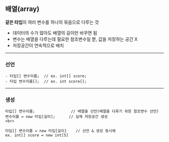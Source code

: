 ## 배열(array)
**같은 타입**의 여러 변수를 하나의 묶음으로 다루는 것
<br>

  - 데이터의 수가 많아도 배열의 길이만 바꾸면 됨
  - 변수는 배열을 다루는데 필요한 참조변수일 뿐, 값을 저장하는 공간 X
  - 저장공간이 연속적으로 배치


---

### 선언
```
- 타입[] 변수이름;  // ex. int[] score;
- 타입 변수이름[];  // ex. int score[];
```


---

### 생성
```
타입[] 변수이름;                // 배열을 선언(배열을 다루기 위한 참조변수 선언)
변수이름 = new 타입[길이];      // 실제 저장공간 생성
<br>

타입[] 변수이름 = new 타입[길이]    // 선언 & 생성 동시에
ex. int[] score = new int[5]
```


